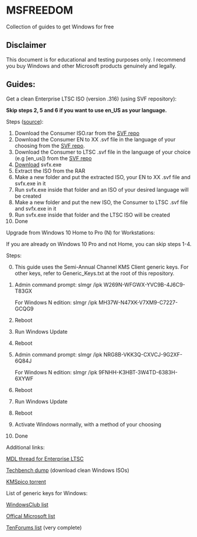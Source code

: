 # MSFREEDOM
Collection of guides to get Windows for free

## Disclaimer
This document is for educational and testing purposes only. I recommend you buy Windows and other Microsoft products genuinely and legally.


## Guides:
Get a clean Enterprise LTSC ISO (version .316) (using SVF repository):

**Skip steps 2, 5 and 6 if you want to use en_US as your language.**

Steps ([source](https://forums.mydigitallife.net/threads/info-discussion-downloads-windows-10-1809-final-b-17763-xxx-pc-rs5.77945/page-312#post-1601664)):

1. Download the Consumer ISO.rar from the [SVF repo](https://cloud.mail.ru/public/2fYm/2bzdHD4X2/)
3. Download the Consumer EN to XX .svf file in the language of your choosing from the [SVF repo](https://cloud.mail.ru/public/2fYm/2bzdHD4X2/). 
2. Download the Consumer to LTSC .svf file in the language of your choice (e.g [en_us]) from the [SVF repo](https://cloud.mail.ru/public/2fYm/2bzdHD4X2/)
3. [Download](https://www.softpedia.com/get/System/Back-Up-and-Recovery/SVF-eXtractor.shtml) svfx.exe
4. Extract the ISO from the RAR
5. Make a new folder and put the extracted ISO, your EN to XX .svf file and svfx.exe in it
6. Run svfx.exe inside that folder and an ISO of your desired language will be created
7. Make a new folder and put the new ISO, the Consumer to LTSC .svf file and svfx.exe in it
8. Run svfx.exe inside that folder and the LTSC ISO will be created
9. Done

Upgrade from Windows 10 Home to Pro (N) for Workstations:

If you are already on Windows 10 Pro and not Home, you can skip steps 1-4.

Steps:

0. This guide uses the Semi-Annual Channel KMS Client generic keys. For other keys, refer to Generic_Keys.txt at the root of this repository.
1. Admin command prompt:
   slmgr /ipk W269N-WFGWX-YVC9B-4J6C9-T83GX
   
   For Windows N edition:
   slmgr /ipk MH37W-N47XK-V7XM9-C7227-GCQG9

2. Reboot
3. Run Windows Update
4. Reboot

5. Admin command prompt:
   slmgr /ipk NRG8B-VKK3Q-CXVCJ-9G2XF-6Q84J
   
   For Windows N edition: 
   slmgr /ipk 9FNHH-K3HBT-3W4TD-6383H-6XYWF

6. Reboot
7. Run Windows Update
8. Reboot
9. Activate Windows normally, with a method of your choosing
10. Done

Additional links:

[MDL thread for Enterprise LTSC](https://forums.mydigitallife.net/threads/discussion-windows-10-enterprise-n-ltsc-2019.76325/)

[Techbench dump](https://tb.32767.ga/) (download clean Windows ISOs)

[KMSpico torrent](http://mgnet.me/eoTE4E0)

List of generic keys for Windows:

[WindowsClub list](https://www.thewindowsclub.com/generic-windows-10-product-keys-to-install-windows-10-enterprise)

[Offical Microsoft list](https://docs.microsoft.com/en-us/windows-server/get-started/kmsclientkeys)

[TenForums list](https://www.tenforums.com/tutorials/95922-generic-product-keys-install-windows-10-editions.html) (very complete)
